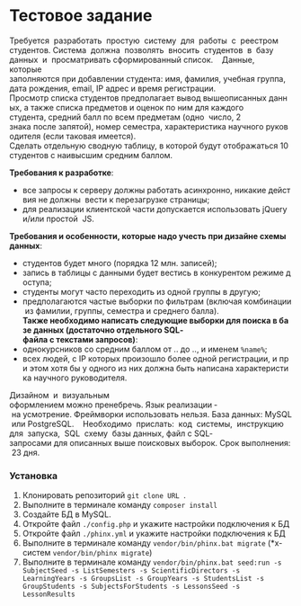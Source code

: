 # Тестовое задание

Требуется  разработать  простую  систему  для  работы  с  реестром  студентов. Система  должна  позволять  вносить  студентов  в  базу  данных  и  просматривать сформированный список. 
 
Данные,  которые  заполняются при добавлении студента: имя, фамилия, учебная группа, дата рождения, email, IP адрес и время регистрации. 
 
Просмотр списка студентов предполагает вывод вышеописанных данных, а также списка предметов и оценок по ним для каждого студента, средний балл по всем предметам (одно  число, 2 знака после запятой), номер семестра, характеристика научного руководителя (если таковая имеется). 
 
Сделать отдельную сводную таблицу, в которой будут отображаться 10 студентов с наивысшим средним баллом. 

**Требования к разработке**: 
* все запросы к серверу должны работать асинхронно, никакие действия не должны 
вести к перезагрузке страницы; 
* для реализации клиентской части допускается использовать jQuery и/или простой 
JS.

**Требования и особенности, которые надо учесть при дизайне схемы данных**: 
* студентов будет много (порядка 1­2 млн. записей); 
* запись в таблицы с данными будет вестись в конкурентом режиме доступа; 
* студенты могут часто переходить из одной группы в другую; 
* предполагаются частые выборки по фильтрам (включая комбинации из фамилии, группы, семестра и среднего балла). 
 
**Также необходимо написать следующие выборки для поиска в базе данных (достаточно отдельного SQL­файла с текстами запросов)**: 
* однокурсников со средним баллом от .. до .., и именем ```%name%```; 
* всех людей, c IP которых произошло более одной регистрации, и при этом хотя бы у одного из них должна быть написана характеристика научного руководителя. 

Дизайном  и  визуальным  оформлением можно пренебречь. Язык реализации ­ на усмотрение. Фреймворки использовать нельзя. База данных: MySQL или PostgreSQL. 
 
Необходимо  прислать:  код  системы,  инструкцию  для  запуска,  SQL  схему  базы данных, файл с SQL­запросами для описанных выше поисковых выборок. Срок выполнения: 2­3 дня.

### Установка

1. Клонировать репозиторий ```git clone URL ```.
2. Выполните в терминале команду ```composer install```
3. Создайте БД в MySQL.
4. Откройте файл ```./config.php``` и укажите настройки подключения к БД
5. Откройте файл ```./phinx.yml``` и укажите настройки подключения к БД
6. Выполните в терминале команду ```vendor/bin/phinx.bat migrate``` (*x-систем ```vendor/bin/phinx migrate```)
7. Выполните в терминале команду ```vendor/bin/phinx.bat seed:run -s SubjectSeed -s ListSemesters -s ScientificDirectors -s LearningYears -s GroupsList -s GroupYears -s StudentsList -s GroupStudents -s SubjectsForStudents -s LessonsSeed -s LessonResults```
